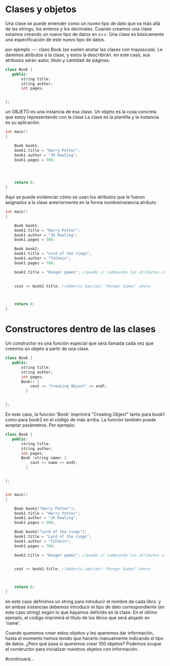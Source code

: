 # Clases y objetos

Una clase se puede entender como un nuveo tipo de dato que va más allá de las strings, los enteros y los decimales.
Cuando creamos una clase estamos creando un nuevo tipo de datos en c++. 
Una clase es básicamente una especificación de este nuevo tipo de datos.

por ejemplo --- class Book (se suelen anotar las clases con mayúscula). Le daremos atributos a la clase, y estos la describirán.
en este caso, sus atributos serán autor, titulo y cantidad de páginas.


``` cpp
class Book {
   public:
	   string title;
	   string author;
	   int pages;


};
```

un OBJETO es una instancia de esa clase. Un objeto es la cosa concreta que estoy representando con la clase
La clase es la plantilla y la instancia es su aplicación.

```cpp
int main()
{

	Book book1;
	book1.title = "Harry Potter";
	book1.author = "JK Rowling";
	book1.pages = 500;

	


	return 0;
}
```

Aquí se puede evidenciar cómo se usan los atributos que le fueron asignados a la clase anteriormente en la forma
nombreinstancia.atributo .

```cpp
int main()
{

	Book book1;
	book1.title = "Harry Potter";
	book1.author = "JK Rowling";
	book1.pages = 500;

	Book book2;
	book1.title = "Lord of the rings";
	book1.author = "Tolkein";
	book1.pages = 700;

	book2.title = "Hunger games"; //puedo ir cambiando los atributos como cualquier variable

 
	cout << book2.title; //debería imprimir "Hunger Games" ahora



	return 0;
}
```

# Constructores dentro de las clases

Un constructor es una función especial que será llamada cada vez que creemos un objeto a partir de una clase.

```cpp
class Book {
   public:
	   string title;
	   string author;
	   int pages;
	   Book() {
		   cout << "Creating Object" << endl;
		 }


};
```

En este caso, la función 'Book' imprimirá "Creating Object" tanto para book1 como para book2 en el código de más arriba.
La función también puede aceptar parámetros. Por ejemplo:

```cpp
class Book {
   public:
	   string title;
	   string author;
	   int pages;
	   Book (string name) {
		   cout << name << endl;
		 }


};


int main()
{

	Book book1("Harry Potter");
	book1.title = "Harry Potter";
	book1.author = "JK Rowling";
	book1.pages = 500;

	Book book2("Lord of the rings");
	book1.title = "Lord of the rings";
	book1.author = "Tolkein";
	book1.pages = 700;

	book2.title = "Hunger games"; //puedo ir cambiando los atributos como cualquier variable

 
	cout << book2.title; //debería imprimir "Hunger Games" ahora



	return 0;
}
```
en este caso definimos un string para introducir el nombre de cada libro. y en ambas instancias debemos introducir el tipo de dato
correspondiente (en este caso string) según lo que hayamos definido en la clase. En el último ejemplo, el código imprimirá el título de
los libros que será alojado en 'name'.

Cuando queremos crear estos objetos y les queremos dar información, hasta el momento hemos tenido que hacerlo manualmente indicando el tipo de datos.
¿Pero qué pasa si queremos crear 100 objetos? Podemos ocupar el constructor para inicializar nuestros objetos con información.

#continuará...

